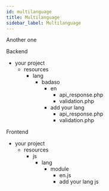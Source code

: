```yaml
---
id: multilanguage
title: Multilanguage
sidebar_label: Multilanguage
---
```


Another one

Backend
- your project
    - resources
        - lang
            - badaso
                - en
                    - api_response.php
                    - validation.php
                - add your lang
                    - api_response.php
                    - validation.php

Frontend
- your project
    - resources
        - js
            - lang
                - module
                    - en.js
                    - add your lang js